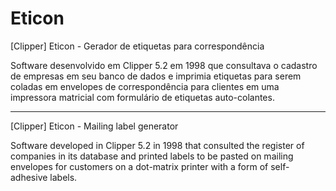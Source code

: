 # Eticon
[Clipper] Eticon - Gerador de etiquetas para correspondência

Software desenvolvido em Clipper 5.2 em 1998 que consultava o cadastro de empresas em seu banco de dados e imprimia etiquetas para serem coladas em envelopes de correspondência para clientes em uma impressora matricial com formulário de etiquetas auto-colantes.

------------------------------------------
[Clipper] Eticon - Mailing label generator

Software developed in Clipper 5.2 in 1998 that consulted the register of companies in its database and printed labels to be pasted on mailing envelopes for customers on a dot-matrix printer with a form of self-adhesive labels.
